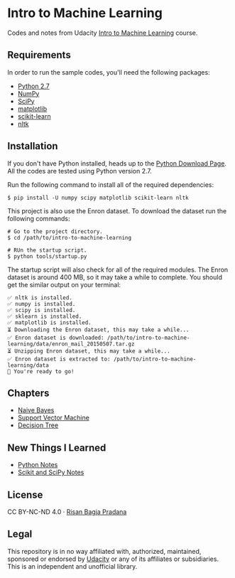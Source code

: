 # Intro to Machine Learning

Codes and notes from Udacity [Intro to Machine Learning](https://eu.udacity.com/course/intro-to-machine-learning--ud120) course.

## Requirements

In order to run the sample codes, you'll need the following packages:

* [Python 2.7](https://www.python.org)
* [NumPy](http://www.numpy.org)
* [SciPy](https://www.scipy.org)
* [matplotlib](https://matplotlib.org)
* [scikit-learn](http://scikit-learn.org)
* [nltk](https://www.nltk.org)

## Installation

If you don't have Python installed, heads up to the [Python Download Page](https://www.python.org/downloads/). All the codes are tested using Python version 2.7.

Run the following command to install all of the required dependencies:

```shell
$ pip install -U numpy scipy matplotlib scikit-learn nltk
```

This project is also use the Enron dataset. To download the dataset run the following commands:

```shell
# Go to the project directory.
$ cd /path/to/intro-to-machine-learning

# RUn the startup script.
$ python tools/startup.py
```

The startup script will also check for all of the required modules. The Enron dataset is around 400 MB, so it may take a while to complete. You should get the similar output on your terminal:

```shell
✅ nltk is installed.
✅ numpy is installed.
✅ scipy is installed.
✅ sklearn is installed.
✅ matplotlib is installed.
⏳ Downloading the Enron dataset, this may take a while...
✅ Enron dataset is downloaded: /path/to/intro-to-machine-learning/data/enron_mail_20150507.tar.gz
⏳ Unzipping Enron dataset, this may take a while...
✅ Enron dataset is extracted to: /path/to/intro-to-machine-learning/data
🎉 You're ready to go!
```

## Chapters

* [Naive Bayes](https://github.com/risan/intro-to-machine-learning/tree/master/naive_bayes#readme)
* [Support Vector Machine](https://github.com/risan/intro-to-machine-learning/tree/master/svm#readme)
* [Decision Tree](https://github.com/risan/intro-to-machine-learning/tree/master/decision_tree#readme)

## New Things I Learned

* [Python Notes](https://github.com/risan/intro-to-machine-learning/tree/master/python-notes.md)
* [Scikit and SciPy Notes](https://github.com/risan/intro-to-machine-learning/tree/master/scikit-and-scipy-notes.md)

## License

CC BY-NC-ND 4.0 · [Risan Bagja Pradana](https://risan.io)

## Legal

This repository is in no way affiliated with, authorized, maintained, sponsored or endorsed by [Udacity](https://eu.udacity.com) or any of its affiliates or subsidiaries. This is an independent and unofficial library.
